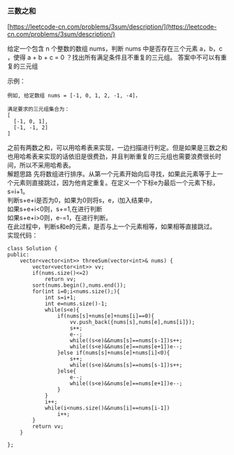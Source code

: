 ### 三数之和
[https://leetcode-cn.com/problems/3sum/description/](https://leetcode-cn.com/problems/3sum/description/)

给定一个包含 n 个整数的数组 nums，判断 nums 中是否存在三个元素 a，b，c ，使得 a + b + c = 0 ？找出所有满足条件且不重复的三元组。
答案中不可以有重复的三元组

示例：
~~~
例如, 给定数组 nums = [-1, 0, 1, 2, -1, -4]，

满足要求的三元组集合为：
[
  [-1, 0, 1],
  [-1, -1, 2]
]
~~~

之前有两数之和，可以用哈希表来实现，一边扫描进行判定。但是如果是三数之和也用哈希表来实现的话依旧是很费劲，并且判断重复的三元组也需要浪费很长时间，所以不采用哈希表。  
解题思路  先将数组进行排序。从第一个元素开始向后寻找，如果此元素等于上一个元素则直接跳过，因为他肯定重复。在定义一个下标e为最后一个元素下标，s=i+1。  
判断s+e+i是否为0，如果为0则将s，e，i加入结果中，  
如果s+e+i<0则，s+=1,在进行判断  
如果s+e+i>0则，e-=1，在进行判断。  
在此过程中，判断s和e的元素，是否与上一个元素相等，如果相等直接跳过。  
实现代码：
~~~
class Solution {
public:
    vector<vector<int>> threeSum(vector<int>& nums) {
        vector<vector<int>> vv;
        if(nums.size()<=2)
            return vv;
        sort(nums.begin(),nums.end());
        for(int i=0;i<nums.size();){
            int s=i+1;
            int e=nums.size()-1;
            while(s<e){
                if(nums[s]+nums[e]+nums[i]==0){
                    vv.push_back({nums[s],nums[e],nums[i]});
                    s++;
                    e--;
                    while((s<e)&&nums[s]==nums[s-1])s++;
                    while((s<e)&&nums[e]==nums[e+1])e--;
                }else if(nums[s]+nums[e]+nums[i]<0){
                    s++;
                    while((s<e)&&nums[s]==nums[s-1])s++;
                }else{
                    e--;
                    while((s<e)&&nums[e]==nums[e+1])e--;
                }
            }
            i++;
            while(i<nums.size()&&nums[i]==nums[i-1])
                i++;
        }
        return vv;
    }
      
};
~~~
